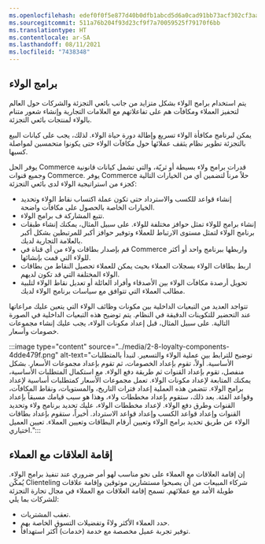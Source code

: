```yaml
---
ms.openlocfilehash: edef0f0f5e877d40b0dfb1abcd5d6a0cad91bb73acf302cf3aa6761356ae33d8
ms.sourcegitcommit: 511a76b204f93d23cf9f7a70059525f79170f6bb
ms.translationtype: HT
ms.contentlocale: ar-SA
ms.lasthandoff: 08/11/2021
ms.locfileid: "7438348"
---
```

## <a name="loyalty-programs"></a>برامج الولاء

يتم استخدام برامج الولاء بشكل متزايد من جانب بائعي التجزئة والشركات حول العالم لتحفيز العملاء ومكافآت هم على تفاعلاتهم مع العلامات التجارية وإنشاء شعور متنام بالولاء لمنتجات بائعي التجزئة.

يمكن لبرنامج مكافأة الولاء تسريع وإطالة دورة حياة الولاء. لذلك، يجب على كيانات البيع بالتجزئة تطوير نظام يثقف عملائها حول مكافآت الولاء حتى يكونوا متحمسين لمواصلة كسبها.

يوفر الحل Commerce قدرات برامج ولاء بسيطة أو ثريّة، والتي تشمل كيانات قانونية وجميع قنوات Commerce. يوفر Commerce حلاً مرناً لتضمين أي من الخيارات التالية كجزء من استراتيجية الولاء لدى بائعي التجزئة:

 -  إنشاء قواعد للكسب والاسترداد حتى تكون عملة اكتساب نقاط الولاء وتحديد الخيارات الخاصة بالحصول على مكافآت واضحة.
 -  تتبع المشاركة ف برامج الولاء.
 -  إنشاء برامج للولاء تمثل حوافز مختلفة للولاء. على سبيل المثال، يمكنك إنشاء طبقات برنامج الولاء لتمثل مستوى الارتباط للعملاء وتوفير حوافز أكبر للمرتبطين بشكل أكبر بالعلامة التجارية لديك.
 -  قم بإصدار بطاقات ولاء من أي قناة في Commerce واربطها ببرنامج واحد أو أكثر للولاء التي قمت بإنشائها.
 -  اربط بطاقات الولاء بسجلات العملاء بحيث يمكن للعملاء تحصيل النقاط من بطاقات الولاء المختلفة التي قد تكون لديهم.
 -  تحويل أرصدة مكافآت الولاء بين الأصدقاء وأفراد العائلة أو تعديل نقاط الولاء لتلبية مطالب العملاء التي تتوافق مع سياسات برنامج الولاء لديك.

تتواجد العديد من التبعيات الداخلية بين مكونات وظائف الولاء التي يتعين عليك مراعاتها عند التحضير للتكوينات الدقيقة في النظام. يتم توضيح هذه التبعيات الداخلية في الصورة التالية. على سبيل المثال، قبل إعداد مكونات الولاء، يجب عليك إنشاء مجموعات خصومات وأسعار.

:::image type="content" source="../media/2-8-loyalty-components-4dde479f.png" alt-text="توضيح للترابط بين عملية الولاء والتسعير. لنبدأ بالمتطلبات الأساسية. أولاً، تقوم بإعداد الخصومات، ثم تقوم بإعداد مجموعات الأسعار. بشكل منفصل، تقوم بإعداد القنوات ثم طريقة دفع الولاء. مع استكمال المتطلبات الأساسية، يمكنك المتابعة لإعداد مكونات الولاء. تعمل مجموعات الأسعار كمتطلبات أساسية لإعداد برامج الولاء. تتضمن هذه العملية إعداد فترات التاريخ، والمستويات، ونقاط المكافآت، وقواعد الفئة. بعد ذلك، ستقوم بإعداد مخططات ولاء، وهذا هو سبب قيامك مسبقاً بإعداد القنوات وطرق دفع الولاء. لإعداد مخططات الولاء، عليك تحديد برنامج ولاء وتحديد القنوات وإعداد قواعد الكسب وإعداد قواعد الاسترداد. أخيراً، ستقوم بإعداد بطاقات الولاء عن طريق تحديد برامج الولاء وتعيين أرقام البطاقات وتعيين العملاء. تعيين العميل اختياري.":::


## <a name="clienteling"></a>إقامة العلاقات مع العملاء

إن إقامة العلاقات مع العملاء على نحو مناسب لهو أمر ضروري عند تنفيذ برامج الولاء. يُمكّن Clienteling شركاء المبيعات من أن يصبحوا مستشارين موثوقين وإقامة علاقات طويلة الأمد مع عملائهم. تسمح إقامة العلاقات مع العملاء في مجال تجارة التجزئة للشركات بما يلي:

 -  تعقب المشتريات.
 -  حدد العملاء الأكثر ولاءً وتفضيلات التسوق الخاصة بهم.
 -  توفير تجربة عميل مخصصة مع خدمة (خدمات) أكثر استهدافاً.
